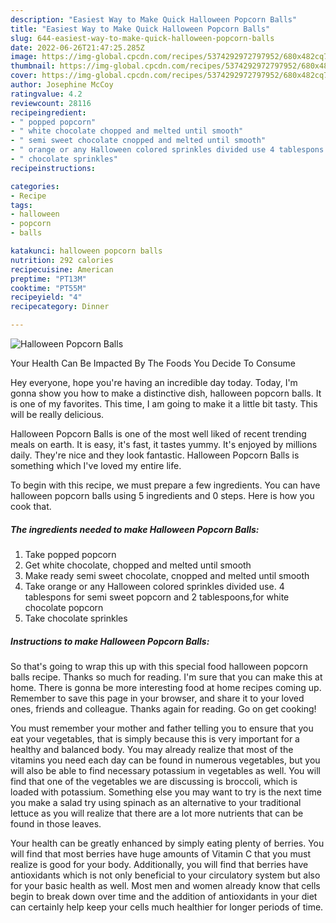 ```yaml
---
description: "Easiest Way to Make Quick Halloween Popcorn Balls"
title: "Easiest Way to Make Quick Halloween Popcorn Balls"
slug: 644-easiest-way-to-make-quick-halloween-popcorn-balls
date: 2022-06-26T21:47:25.285Z
image: https://img-global.cpcdn.com/recipes/5374292972797952/680x482cq70/halloween-popcorn-balls-recipe-main-photo.jpg
thumbnail: https://img-global.cpcdn.com/recipes/5374292972797952/680x482cq70/halloween-popcorn-balls-recipe-main-photo.jpg
cover: https://img-global.cpcdn.com/recipes/5374292972797952/680x482cq70/halloween-popcorn-balls-recipe-main-photo.jpg
author: Josephine McCoy
ratingvalue: 4.2
reviewcount: 28116
recipeingredient:
- " popped popcorn"
- " white chocolate chopped and melted until smooth"
- " semi sweet chocolate cnopped and melted until smooth"
- " orange or any Halloween colored sprinkles divided use 4 tablespons for semi sweet popcorn and 2 tablespoonsfor white chocolate popcorn"
- " chocolate sprinkles"
recipeinstructions:

categories:
- Recipe
tags:
- halloween
- popcorn
- balls

katakunci: halloween popcorn balls 
nutrition: 292 calories
recipecuisine: American
preptime: "PT13M"
cooktime: "PT55M"
recipeyield: "4"
recipecategory: Dinner

---
```



![Halloween Popcorn Balls](https://img-global.cpcdn.com/recipes/5374292972797952/680x482cq70/halloween-popcorn-balls-recipe-main-photo.jpg)

Your Health Can Be Impacted By The Foods You Decide To Consume

Hey everyone, hope you're having an incredible day today. Today, I'm gonna show you how to make a distinctive dish, halloween popcorn balls. It is one of my favorites. This time, I am going to make it a little bit tasty. This will be really delicious.

Halloween Popcorn Balls is one of the most well liked of recent trending meals on earth. It is easy, it's fast, it tastes yummy. It's enjoyed by millions daily. They're nice and they look fantastic. Halloween Popcorn Balls is something which I've loved my entire life.




To begin with this recipe, we must prepare a few ingredients. You can have halloween popcorn balls using 5 ingredients and 0 steps. Here is how you cook that.

<!--inarticleads1-->

##### The ingredients needed to make Halloween Popcorn Balls:

1. Take  popped popcorn
1. Get  white chocolate, chopped and melted until smooth
1. Make ready  semi sweet chocolate, cnopped and melted until smooth
1. Take  orange or any Halloween colored sprinkles divided use. 4 tablespons for semi sweet popcorn and 2 tablespoons,for white chocolate popcorn
1. Take  chocolate sprinkles




<!--inarticleads2-->

##### Instructions to make Halloween Popcorn Balls:





So that's going to wrap this up with this special food halloween popcorn balls recipe. Thanks so much for reading. I'm sure that you can make this at home. There is gonna be more interesting food at home recipes coming up. Remember to save this page in your browser, and share it to your loved ones, friends and colleague. Thanks again for reading. Go on get cooking!

You must remember your mother and father telling you to ensure that you eat your vegetables, that is simply because this is very important for a healthy and balanced body. You may already realize that most of the vitamins you need each day can be found in numerous vegetables, but you will also be able to find necessary potassium in vegetables as well. You will find that one of the vegetables we are discussing is broccoli, which is loaded with potassium. Something else you may want to try is the next time you make a salad try using spinach as an alternative to your traditional lettuce as you will realize that there are a lot more nutrients that can be found in those leaves.

Your health can be greatly enhanced by simply eating plenty of berries. You will find that most berries have huge amounts of Vitamin C that you must realize is good for your body. Additionally, you will find that berries have antioxidants which is not only beneficial to your circulatory system but also for your basic health as well. Most men and women already know that cells begin to break down over time and the addition of antioxidants in your diet can certainly help keep your cells much healthier for longer periods of time.
